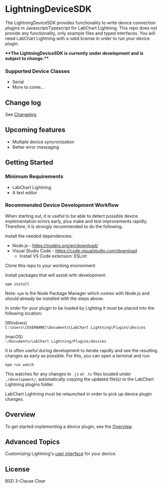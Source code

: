 # LightningDeviceSDK

The LightningDeviceSDK provides functionality to write device connection plugins in Javascript/Typescript for LabChart Lightning. This repo does not provide any functionality, only example files and typed interfaces. You will need LabChart Lightning with a valid license in order to run your device plugin.

**\*\*The LightningDeviceSDK is currently under development and is subject to change.\*\***

### Supported Device Classes

-  Serial
-  More to come...

## Change log

See [Changelog](CHANGELOG.md).

## Upcoming features

-  Multiple device syncronization
-  Better error messaging

## Getting Started

### Minimum Requirements

-  LabChart Lightning
-  A text editor

### Recommended Device Development Workflow

When starting out, it is useful to be able to detect possible device implementation errors early, plus make and test improvements rapidly. Therefore, it is strongly recommended to do the following.

Install the needed dependencies:

-  Node.js - https://nodejs.org/en/download/
-  Visual Studio Code - https://code.visualstudio.com/download
   -  Install VS Code extension: ESLint

Clone this repo to your working environment

Install packages that will assist with development:

```
npm install
```

Note: `npm` is the Node Package Manager which comes with Node.js and should already be installed with the steps above.

In order for your plugin to be loaded by Lighting it must be placed into the following location:

(Windows)  
`C:\Users\[USERNAME]\Documents\LabChart Lightning\Plugins\devices`

(macOS)  
`~/Documents/LabChart Lightning/Plugins/devices`

It is often useful during development to iterate rapidly and see the resulting changes as early as possible. For this, you can open a terminal and run:

```
npm run watch
```

This watches for any changes to `.js` or `.ts` files located under `./development/`, automatically copying the updated file(s) to the LabChart Lightning plugins folder.

LabChart Lightning must be relaunched in order to pick up device plugin changes.

## Overview

To get started implementing a device plugin, see the [Overview](OVERVIEW.md).

## Advanced Topics

Customizing Lightning's [user interface](DEVICE-UI.md) for your device.

## License

BSD 3-Clause Clear
